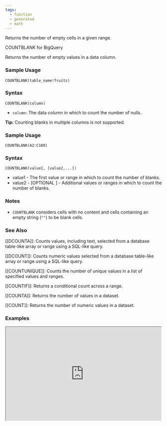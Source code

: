 ```yaml
---
tags:
  - function
  - generated
  - math
---
```


Returns the number of empty cells in a given range.

COUNTBLANK for BigQuery

Returns the number of empty values in a data column.

### Sample Usage

`COUNTBLANK(table_name!fruits)`

### Syntax

`COUNTBLANK(column)`

* `column`: The data column in which to count the number of nulls.

**Tip:** Counting blanks in multiple columns is not supported.

### Sample Usage

`COUNTBLANK(A2:C100)`

### Syntax

`COUNTBLANK(value1, [value2,...])`

* value1 - The first value or range in which to count the number of blanks.
* value2 - [OPTIONAL ] - Additional values or ranges in which to count the number of blanks.

### Notes

* `COUNTBLANK` considers cells with no content and cells containing an empty string (`""`) to be blank cells.

### See Also

[[DCOUNTA]]: Counts values, including text, selected from a database table-like array or range using a SQL-like query.

[[DCOUNT]]: Counts numeric values selected from a database table-like array or range using a SQL-like query.

[[COUNTUNIQUE]]: Counts the number of unique values in a list of specified values and ranges.

[[COUNTIF]]: Returns a conditional count across a range.

[[COUNTA]]: Returns the number of values in a dataset.

[[COUNT]]: Returns the number of numeric values in a dataset.

### Examples

<iframe height="300" src="https://docs.google.com/spreadsheet/pub?key=0As3tAuweYU9QdGx0cE1lQVRwNXhEb1pIT1EyeE8wWWc&amp;output=html" width="500"></iframe>